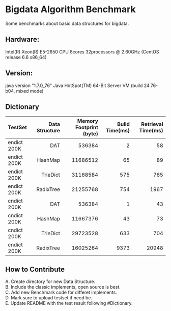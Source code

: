 # Bigdata Algorithm Benchmark
Some benchmarks about basic data structures for bigdata.

## Hardware:
Intel(R) Xeon(R) E5-2650 CPU 8cores 32processors @ 2.60GHz (CentOS release 6.6 x86_64)

## Version:
java version "1.7.0_76" Java HotSpot(TM) 64-Bit Server VM (build 24.76-b04, mixed mode)

## Dictionary
|TestSet| Data Structure| Memory Footprint (byte) | Build Time(ms) | Retrieval Time(ms) |
|:--| ----: | -----:| -----:| ---: |
|endict 200K|DAT      | 536384  |  2| 58  |
|endict 200K|HashMap  | 11686512| 65| 89  |
|endict 200K|TrieDict | 31168584|575| 765 |
|endict 200K|RadixTree| 21255768|754| 1967|
|cndict 200K|DAT      | 536384  |  1| 43  |
|cndict 200K|HashMap  | 11667376| 43| 73  |
|cndict 200K|TrieDict | 29723528|633| 704 |
|cndict 200K|RadixTree| 16025264|9373| 20948|

## How to Contribute
A. Create directory for new Data Structure.  
B. Include the classic implements, open source is best.  
C. Add new Benchmark code for differet implements.  
D. Mark sure to upload testset if need be.  
E. Update README with the test result following #Dictionary.